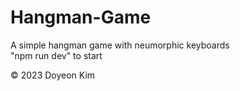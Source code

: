 # Hangman-Game

A simple hangman game with neumorphic keyboards
<br>
"npm run dev" to start

© 2023 Doyeon Kim
